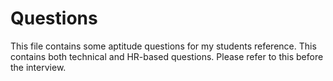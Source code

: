 # Questions
This file contains some aptitude questions for my students reference. This contains both technical and HR-based questions. Please refer to this before the interview.

